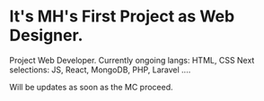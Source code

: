 # It's MH's First Project as Web Designer.
Project Web Developer. Currently ongoing langs: HTML, CSS
Next selections: JS, React, MongoDB, PHP, Laravel ....

Will be updates as soon as the MC proceed.
